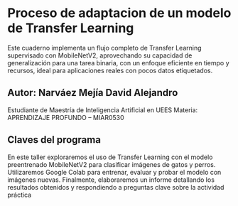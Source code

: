 # Proceso de adaptacion de un modelo de Transfer Learning
Este cuaderno implementa un flujo completo de Transfer Learning supervisado con MobileNetV2, aprovechando su capacidad de generalización para una tarea binaria, con un enfoque eficiente en tiempo y recursos, ideal para aplicaciones reales con pocos datos etiquetados.

## Autor: Narváez Mejía David Alejandro
Estudiante de Maestría de Inteligencia Artificial en UEES 
Materia: APRENDIZAJE PROFUNDO – MIAR0530

## Claves del programa
En este taller exploraremos el uso de Transfer Learning con el modelo preentrenado MobileNetV2 para clasificar imágenes de gatos y perros. Utilizaremos Google Colab para entrenar, evaluar y probar el modelo con imágenes nuevas. Finalmente, elaboraremos un informe detallando los resultados obtenidos y respondiendo a preguntas clave sobre la actividad práctica
